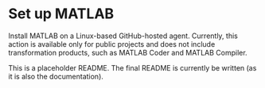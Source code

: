 # Set up MATLAB

Install MATLAB on a Linux-based GitHub-hosted agent. Currently, this action is
available only for public projects and does not include transformation products,
such as MATLAB Coder and MATLAB Compiler.

This is a placeholder README. The final README is currently be written (as it is
also the documentation).
